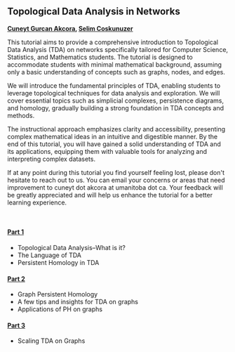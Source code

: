 ## Topological Data Analysis in Networks
**[Cuneyt Gurcan Akcora](https://cakcora.github.io/), [Selim Coskunuzer](https://github.com/SelimC06)**

This tutorial aims to provide a comprehensive introduction to Topological Data Analysis (TDA) on networks specifically tailored for Computer Science, Statistics, and Mathematics students. The tutorial is designed to accommodate students with minimal mathematical background, assuming only a basic understanding of concepts such as graphs, nodes, and edges.

We will introduce the fundamental principles of TDA, enabling students to leverage topological techniques for data analysis and exploration. We will cover essential topics such as simplicial complexes, persistence diagrams, and homology, gradually building a strong foundation in TDA concepts and methods.

The instructional approach emphasizes clarity and accessibility, presenting complex mathematical ideas in an intuitive and digestible manner. By the end of this tutorial, you will have gained a solid understanding of TDA and its applications, equipping them with valuable tools for analyzing and interpreting complex datasets.

If at any point during this tutorial you find yourself feeling lost, please don't hesitate to reach out to us. You can email your concerns or areas that need improvement to cuneyt dot akcora at umanitoba dot ca. Your feedback will be greatly appreciated and will help us enhance the tutorial for a better learning experience.

<br>

#### [**Part 1**](https://selimc06.github.io/TDA-on-Graphs/Part1.html)

 * Topological Data Analysis–What is it?
 * The Language of TDA
 * Persistent Homology in TDA
 
#### [**Part 2**](https://selimc06.github.io/TDA-on-Graphs/Part2.html)

 * Graph Persistent Homology
 * A few tips and insights for TDA on graphs
 * Applications of PH on graphs

#### [**Part 3**](https://selimc06.github.io/TDA-on-Graphs/Part3.html)

 * Scaling TDA on Graphs

